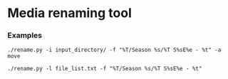 # Media renaming tool
### Examples
`./rename.py -i input_directory/ -f "%T/Season %s/%T S%sE%e - %t" -a move`

`./rename.py -l file_list.txt -f "%T/Season %s/%T S%sE%e - %t"`
